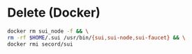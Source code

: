 # Delete (Docker)

```bash
docker rm sui_node -f && \
rm -rf $HOME/.sui /usr/bin/{sui,sui-node,sui-faucet} && \
docker rmi secord/sui
```
